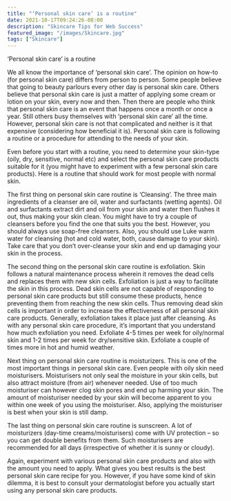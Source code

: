 ```yaml
---
title: "‘Personal skin care’ is a routine"
date: 2021-10-17T09:24:26-08:00
description: "Skincare Tips for Web Success"
featured_image: "/images/Skincare.jpg"
tags: ["Skincare"]
---
```


‘Personal skin care’ is a routine

We all know the importance of ‘personal skin care’.  The opinion on how-to (for personal skin care) differs from person to person. Some people believe that going to beauty parlours every other day is personal skin care. Others believe that personal skin care is just a matter of applying some cream or lotion on your skin, every now and then. Then there are people who think that personal skin care is an event that happens once a month or once a year. Still others busy themselves with ‘personal skin care’ all the time. However, personal skin care is not that complicated and neither is it that expensive (considering how beneficial it is). Personal skin care is following a routine or a procedure for attending to the needs of your skin.

Even before you start with a routine, you need to determine your skin-type (oily, dry, sensitive, normal etc) and select the personal skin care products suitable for it (you might have to experiment with a few personal skin care products). Here is a routine that should work for most people with normal skin. 

The first thing on personal skin care routine is ‘Cleansing’. The three main ingredients of a cleanser are oil, water and surfactants (wetting agents).  Oil and surfactants extract dirt and oil from your skin and water then flushes it out, thus making your skin clean. You might have to try a couple of cleansers before you find the one that suits you the best. However, you should always use soap-free cleansers. Also, you should use Luke warm water for cleansing (hot and cold water, both, cause damage to your skin).  Take care that you don’t over-cleanse your skin and end up damaging your skin in the process. 

The second thing on the personal skin care routine is exfoliation. Skin follows a natural maintenance process wherein it removes the dead cells and replaces them with new skin cells. Exfoliation is just a way to facilitate the skin in this process. Dead skin cells are not capable of responding to personal skin care products but still consume these products, hence preventing them from reaching the new skin cells. Thus removing dead skin cells is important in order to increase the effectiveness of all personal skin care products. Generally, exfoliation takes it place just after cleansing. As with any personal skin care procedure, it’s important that you understand how much exfoliation you need. Exfoliate 4-5 times per week for oily/normal skin and 1-2 times per week for dry/sensitive skin. Exfoliate a couple of times more in hot and humid weather.

Next thing on personal skin care routine is moisturizers.  This is one of the most important things in personal skin care. Even people with oily skin need moisturisers. Moisturisers not only seal the moisture in your skin cells, but also attract moisture (from air) whenever needed.  Use of too much moisturiser can however clog skin pores and end up harming your skin. The amount of moisturiser needed by your skin will become apparent to you within one week of you using the moisturiser.  Also, applying the moisturiser is best when your skin is still damp.

The last thing on personal skin care routine is sunscreen. A lot of moisturizers (day-time creams/moisturisers) come with UV protection – so you can get double benefits from them. Such moisturisers are recommended for all days (irrespective of whether it is sunny or cloudy).

Again, experiment with various personal skin care products and also with the amount you need to apply. What gives you best results is the best personal skin care recipe for you. However, if you have some kind of skin dilemma, it is best to consult your dermatologist before you actually start using any personal skin care products.


